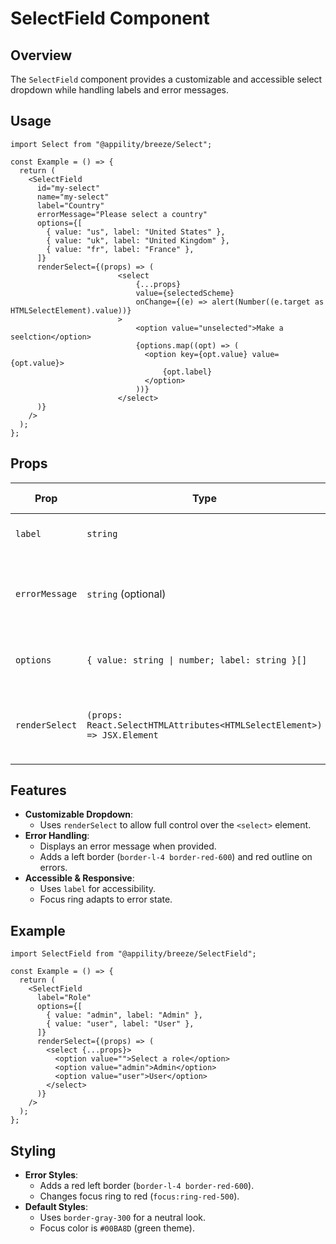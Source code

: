 # SelectField Component

## Overview

The `SelectField` component provides a customizable and accessible select dropdown while handling labels and error messages.

## Usage

```tsx
import Select from "@appility/breeze/Select";

const Example = () => {
  return (
    <SelectField
      id="my-select"
      name="my-select"
      label="Country"
      errorMessage="Please select a country"
      options={[
        { value: "us", label: "United States" },
        { value: "uk", label: "United Kingdom" },
        { value: "fr", label: "France" },
      ]}
      renderSelect={(props) => (
                        <select
                            {...props}
                            value={selectedScheme}
                            onChange={(e) => alert(Number((e.target as HTMLSelectElement).value))}
                        >
                            <option value="unselected">Make a seelction</option>
                            {options.map((opt) => (
                              <option key={opt.value} value={opt.value}>
                                  {opt.label}
                              </option>
                            ))}
                        </select>
      )}
    />
  );
};
```

## Props

| Prop         | Type                                                        | Required | Description                                             | Possible Values |
|-------------|-------------------------------------------------------------|----------|---------------------------------------------------------|----------------|
| `label`      | `string`                                                    | ✅ Yes   | The text label for the select field.                    | Any string (e.g., `"Country"`) |
| `errorMessage` | `string` (optional)                                       | ❌ No    | Error message displayed below the select dropdown.      | Any string (e.g., `"Please select an option"`) |
| `options`    | `{ value: string \| number; label: string }[]`              | ✅ Yes   | Array of options for the dropdown.                      | Array of `{ value, label }` objects |
| `renderSelect` | `(props: React.SelectHTMLAttributes<HTMLSelectElement>) => JSX.Element` | ✅ Yes | A function that renders the `<select>` element with props. | Function that returns a `<select>` element |

## Features

- **Customizable Dropdown**:
  - Uses `renderSelect` to allow full control over the `<select>` element.
- **Error Handling**:
  - Displays an error message when provided.
  - Adds a left border (`border-l-4 border-red-600`) and red outline on errors.
- **Accessible & Responsive**:
  - Uses `label` for accessibility.
  - Focus ring adapts to error state.

## Example

```tsx
import SelectField from "@appility/breeze/SelectField";

const Example = () => {
  return (
    <SelectField
      label="Role"
      options={[
        { value: "admin", label: "Admin" },
        { value: "user", label: "User" },
      ]}
      renderSelect={(props) => (
        <select {...props}>
          <option value="">Select a role</option>
          <option value="admin">Admin</option>
          <option value="user">User</option>
        </select>
      )}
    />
  );
};
```

## Styling

- **Error Styles**:
  - Adds a red left border (`border-l-4 border-red-600`).
  - Changes focus ring to red (`focus:ring-red-500`).
- **Default Styles**:
  - Uses `border-gray-300` for a neutral look.
  - Focus color is `#00BA8D` (green theme).
